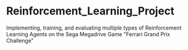 # Reinforcement_Learning_Project
Implementing, training, and evaluating multiple types of Reinforcement Learning Agents on the Sega Megadrive Game "Ferrari Grand Prix Challenge"
